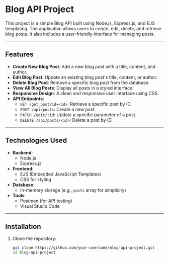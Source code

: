 # Blog API Project

This project is a simple Blog API built using Node.js, Express.js, and EJS templating. The application allows users to create, edit, delete, and retrieve blog posts. It also includes a user-friendly interface for managing posts.

---

## Features

- **Create New Blog Post**: Add a new blog post with a title, content, and author.
- **Edit Blog Post**: Update an existing blog post's title, content, or author.
- **Delete Blog Post**: Remove a specific blog post from the database.
- **View All Blog Posts**: Display all posts in a styled interface.
- **Responsive Design**: A clean and responsive user interface using CSS.
- **API Endpoints**:
  - `GET /get_post?id=<id>`: Retrieve a specific post by ID.
  - `POST /api/posts`: Create a new post.
  - `PATCH /edit/:id`: Update a specific parameter of a post.
  - `DELETE /api/posts/<id>`: Delete a post by ID.

---

## Technologies Used

- **Backend**:
  - Node.js
  - Express.js
- **Frontend**:
  - EJS (Embedded JavaScript Templates)
  - CSS for styling
- **Database**:
  - In-memory storage (e.g., `posts` array for simplicity)
- **Tools**:
  - Postman (for API testing)
  - Visual Studio Code

---

## Installation

1. Clone the repository:
   ```bash
   git clone https://github.com/your-username/blog-api-project.git
   cd blog-api-project
